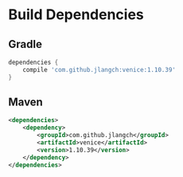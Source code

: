 # Build Dependencies


## Gradle

```groovy
dependencies {
    compile 'com.github.jlangch:venice:1.10.39'
}
```

## Maven

```xml
<dependencies>
    <dependency>
        <groupId>com.github.jlangch</groupId>
        <artifactId>venice</artifactId>
        <version>1.10.39</version>
    </dependency>
</dependencies>
```
